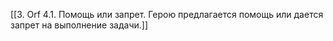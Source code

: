 [[3. Orf 4.1. Помощь или запрет. Герою предлагается помощь или дается запрет на выполнение задачи.]]
